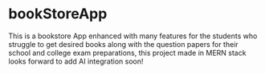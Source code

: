 # bookStoreApp
This is a bookstore App enhanced with many features for the students who struggle to get desired books along with the question papers for their school and college exam preparations, this project made in MERN stack looks forward to add AI integration soon!
